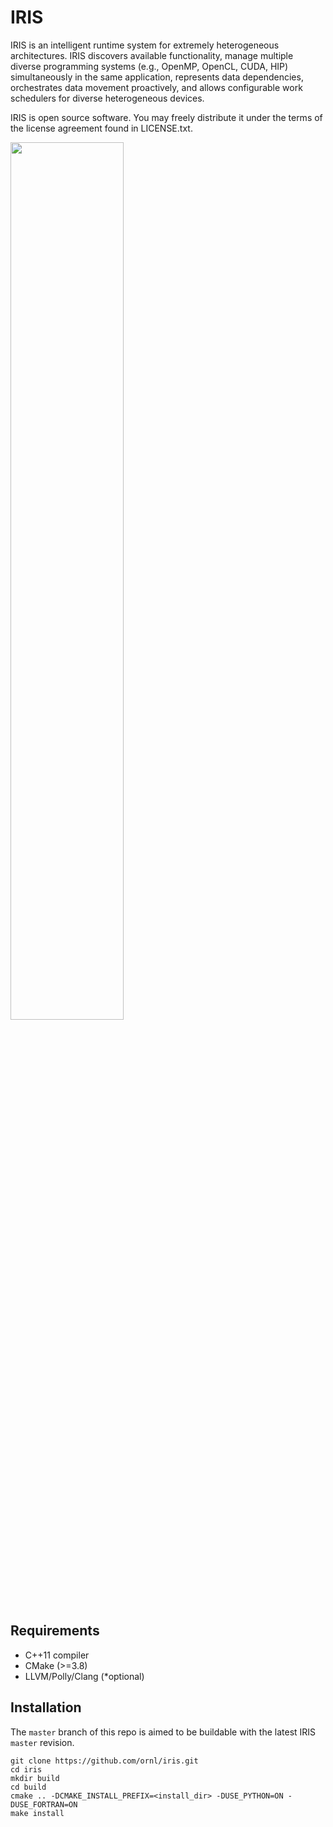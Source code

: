 # IRIS

IRIS is an intelligent runtime system for extremely heterogeneous architectures. IRIS discovers available functionality, manage multiple diverse programming
systems (e.g., OpenMP, OpenCL, CUDA, HIP) simultaneously in the same application, represents data dependencies, orchestrates data movement proactively, and allows configurable work schedulers for diverse heterogeneous devices.

IRIS is open source software. You may freely distribute it under the terms of the license agreement found in LICENSE.txt.

<img src="https://raw.githubusercontent.com/ornl/iris/master/iris.png" width="60%">

## Requirements

* C++11 compiler
* CMake (>=3.8)
* LLVM/Polly/Clang (*optional)

## Installation

The `master` branch of this repo is aimed to be buildable with the latest IRIS `master` revision.

```
git clone https://github.com/ornl/iris.git
cd iris
mkdir build
cd build
cmake .. -DCMAKE_INSTALL_PREFIX=<install_dir> -DUSE_PYTHON=ON -DUSE_FORTRAN=ON
make install
```
